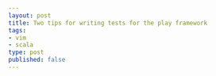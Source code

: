 ```yaml
---
layout: post
title: Two tips for writing tests for the play framework
tags:
- vim
- scala
type: post
published: false
---
```


